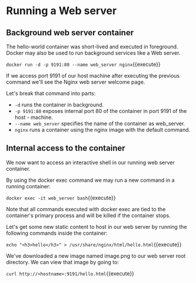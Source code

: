 # Running a Web server
## Background web server container

The hello-world container was short-lived and executed in foreground. Docker may also be used to run background services like a Web server.

`docker run -d -p 9191:80 --name web_server nginx`{{execute}}

If we access port 9191 of our host machine after executing the previous command we'll see the Nginx web server welcome page.

Let's break that command into parts:

- `-d` runs the container in background.
- `-p 9191:80` exposes internal port 80 of the container in port 9191 of the host - machine.
- `--name web_server` specifies the name of the container as web_server.
- `nginx` runs a container using the nginx image with the default command.

## Internal access to the container

We now want to access an interactive shell in our running web server container.

By using the docker exec command we may run a new command in a running container:

`docker exec -it web_server bash`{{execute}}

Note that all commands executed with docker exec are tied to the container's primary process and will be killed if the container stops.

Let's get some new static content to host in our web server by running the following commands inside the container:

`echo "<h3>hello</h3>" > /usr/share/nginx/html/hello.html`{{execute}}

We've downloaded a new image named image.png to our web server root directory. We can view that image by going to:

`curl http://<hostname>:9191/hello.html`{{execute}}
